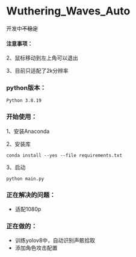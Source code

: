 # Wuthering_Waves_Auto

开发中~~不稳定~~

#### 注意事项：

2、鼠标移动到左上角可以退出

3、目前只适配了2k分辨率

### python版本：

`Python 3.8.19`

### 开始使用：
1、安装Anaconda

2、安装库

`conda install --yes --file requirements.txt`

3、启动

`python main.py`

### 正在解决的问题：

- 适配1080p

### 正在做的：

- 训练yolov8中，自动识别声骸拾取
- 添加角色攻击配置
